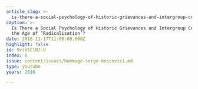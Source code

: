 ```yaml
---
article_slug: >-
  is-there-a-social-psychology-of-historic-grievances-and-intergroup-conflict-in-the-age-of-radicalisation
caption: >-
  Is There a Social Psychology of Historic Grievances and Intergroup Conflict in
  the Age of ‘Radicalisation’?
date: 2016-11-17T11:00:00.000Z
highlight: false
id: 9vlVtClNJ-U
index: 0
issue: content/issues/hommage-serge-moscovici.md
type: youtube
years: 2016

---
```


